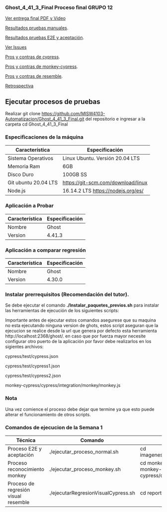 ### Ghost_4_41_3_Final Proceso final GRUPO 12

[Ver entrega final PDF y Video](https://github.com/MISW4103-Automatizacion/Ghost_4_41_3_Final/wiki/Entrega-final-Grupo-12)

[Resultados pruebas manuales](https://github.com/MISW4103-Automatizacion/Ghost_4_41_3_Final/wiki/Resultado-de-pruebas-manuales).

[Resultados pruebas E2E y aceptación](https://github.com/MISW4103-Automatizacion/Ghost_4_41_3_Final/wiki/Resultado-pruebas-E2E-y-aceptaci%C3%B3n).

[Ver Issues](https://github.com/MISW4103-Automatizacion/Ghost_4_41_3_Final/issues)

[Pros y contras de cypress](https://github.com/MISW4103-Automatizacion/Ghost_4_41_3_Final/wiki/Pros-y-contras-de-Cypress).

[Pros y contras de monkey-cypress](https://github.com/MISW4103-Automatizacion/Ghost_4_41_3_Final/wiki/Pros-y-Contras-de-Monkey---Cypress).

[Pros y contras de resemble](https://github.com/MISW4103-Automatizacion/Ghost_4_41_3_Final/wiki/Pros-y-contras-Resemble).

[Retrospectiva](https://github.com/MISW4103-Automatizacion/Ghost_4_41_3_Final/wiki/Retrospectiva)

## Ejecutar procesos de pruebas

Realizar git clone https://github.com/MISW4103-Automatizacion/Ghost_4_41_3_Final.git del repositorio e ingresar a la carpeta cd Ghost_4_41_3_Final

### Especificaciones de la máquina

| Característica      | Especificación                      |
| -------------------- | ----------------------------------- |
| Sistema Operativos   | Linux Ubuntu. Versión 20.04 LTS     |
| Memoria Ram          | 6GB                                 |
| Disco Duro           | 100GB SS                            |
| Git ubuntu 20.04 LTS |  https://git-scm.com/download/linux |
| Node.js              | 16.14.2 LTS https://nodejs.org/es/                        |

### Aplicación a Probar
| Característica     | Especificación                      |
| -------------------- | ----------------------------------- |
| Nombre              | Ghost |
| Version             | 4.41.3 |

### Aplicación a comparar regresión
| Característica     | Especificación                      |
| -------------------- | ----------------------------------- |
| Nombre              | Ghost |
| Version             | 4.30.0 |

### Instalar prerrequisitos (Recomendación del tutor).
Se debe ejecutar el comando **./Instalar_paquetes_previos.sh** para instalar las herramientas de ejecución de los siguientes scripts:

Importante antes de ejecutar estos comandos asegurese que su maquina no esta ejecutando ninguna version de ghots, estos script aseguran que la ejecucion se realice desde la url que genera por defecto esta herramienta http://localhost:2368/ghost/. en caso que por fuerza mayor necesite configurar otro puerto de la aplicación por favor debe realizarlos en los sigientes archivos:

cypress/test/cypress.json

cypress/test/cypress1.json

cypress/test/cypress2.json

monkey-cypress/cypress/integration/monkey/monkey.js

### Nota

Una vez comience el proceso debe dejar que termine ya que esto puede alterar el funcionamiento de otros scripts.

### Comandos de ejecucion de la Semana 1
| Técnica     | Comando                      | Resultados | Duración   |
| -------------------- | ----------------------------------- |------|----|
| Proceso E2E y aceptación              | ./ejecutar_proceso_normal.sh | cd imagenesProcesoNormal/screenshots |  |
| Proceso reconocimiento monkey            | ./ejecutar_proceso_monkey.sh |cd monkey-cypress/results y cd monkey-cypress/cypress/videos/monkey | 120 minutos |
| Proceso de regresión visual resemble | ./ejecutarRegresionVisualCypress.sh | cd reporteFinal_Cypress| 10 minutos |
